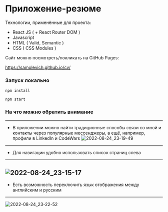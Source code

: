 # Приложение-резюме

Технологии, применённые для проекта:

- React JS ( + React Router DOM )
- Javascript
- HTML ( Valid, Semantic )
- CSS ( CSS Modules )



Сайт можно посмотреть/покликать на GitHub Pages:

https://samolevich.github.io/cv/



### Запуск локально

`npm install`

`npm start`



### На что можно обратить внимание

---
 - В приложении можно найти традиционные способы связи со мной и контакты через популярные мессенджеры, а ещё, например, профили в LinkedIn и CodeWars
![2022-08-24_23-19-49](https://user-images.githubusercontent.com/42073618/186516602-f16e5cb6-f11a-4635-9631-f96e4f66ce5b.png)
---
 - Для навигации удобно использовать список страниц слева
---
 ![2022-08-24_23-15-17](https://user-images.githubusercontent.com/42073618/186527927-c379c2d9-a744-4d53-bb96-3d8424c4ce81.png)
---
 - Есть возможность переключить язык отображения между английским и русским
---
![2022-08-24_23-22-52](https://user-images.githubusercontent.com/42073618/186528309-20332360-cfa4-4dea-80f9-114208904f9b.png)
